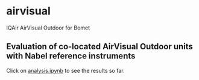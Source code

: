 # airvisual
IQAir AirVisual Outdoor for Bomet

## Evaluation of co-located AirVisual Outdoor units with Nabel reference instruments
Click on [analysis.ipynb](https://github.com/joergklausen/airvisual/blob/main/analysis.ipynb) to see the results so far.
